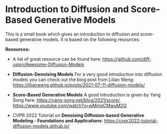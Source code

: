 # Introduction to Diffusion and Score-Based Generative Models

This is a small book which gives an introduction to diffusion and score-based generative models. It is based on the following resources:

**Resources:**

- A list of great resource can be found here: https://github.com/diff-usion/Awesome-Diffusion-Models

- **Diffusion-Denoising Models** For a very good introduction into diffusion models you can check out the blog post from Lilian Weng: https://lilianweng.github.io/posts/2021-07-11-diffusion-models/

- **Score-Based Generative Models** A good introduction is given by Yang Song here: https://yang-song.net/blog/2021/score/, https://www.youtube.com/watch?v=wMmqCMwuM2Q 

- CVPR 2022 Tutorial on **Denoising Diffusion-based Generative Modeling - Foundations and Applications**: https://cvpr2022-tutorial-diffusion-models.github.io/ 



```{tableofcontents}
```
